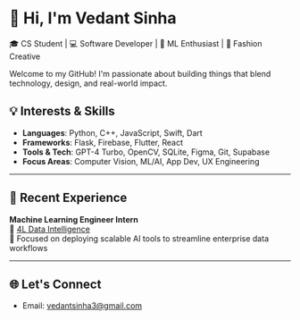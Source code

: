# 👋 Hi, I'm Vedant Sinha

🎓 CS Student | 💻 Software Developer | 🧠 ML Enthusiast | 🎨 Fashion Creative

Welcome to my GitHub! I'm passionate about building things that blend technology, design, and real-world impact.

## 💡 Interests & Skills

- **Languages**: Python, C++, JavaScript, Swift, Dart
- **Frameworks**: Flask, Firebase, Flutter, React
- **Tools & Tech**: GPT-4 Turbo, OpenCV, SQLite, Figma, Git, Supabase
- **Focus Areas**: Computer Vision, ML/AI, App Dev, UX Engineering

---

## 🧠 Recent Experience

**Machine Learning Engineer Intern**  
🔹 [4L Data Intelligence](https://www.4ldata.com)  
🔹 Focused on deploying scalable AI tools to streamline enterprise data workflows

---

## 🌐 Let's Connect

- Email: vedantsinha3@gmail.com  
